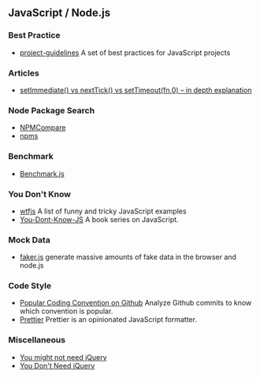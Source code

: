 ## JavaScript / Node.js

### Best Practice
- [project-guidelines](https://github.com/wearehive/project-guidelines) A set of best practices for JavaScript projects

### Articles
- [setImmediate() vs nextTick() vs setTimeout(fn,0) – in depth explanation](http://voidcanvas.com/setimmediate-vs-nexttick-vs-settimeout/)

### Node Package Search
- [NPMCompare](https://npmcompare.com/)
- [npms](https://npms.io/)

### Benchmark
- [Benchmark.js](https://github.com/bestiejs/benchmark.js)

### You Don't Know
- [wtfjs](https://github.com/denysdovhan/wtfjs) A list of funny and tricky JavaScript examples
- [You-Dont-Know-JS](https://github.com/getify/You-Dont-Know-JS) A book series on JavaScript.

### Mock Data
- [faker.js](https://github.com/marak/Faker.js/) generate massive amounts of fake data in the browser and node.js

### Code Style
- [Popular Coding Convention on Github](http://sideeffect.kr/popularconvention) Analyze Github commits to know which convention is popular.
- [Prettier](https://github.com/prettier/prettier) Prettier is an opinionated JavaScript formatter.

### Miscellaneous
- [You might not need jQuery](http://youmightnotneedjquery.com/)
- [You Don't Need jQuery](https://blog.garstasio.com/you-dont-need-jquery/)
